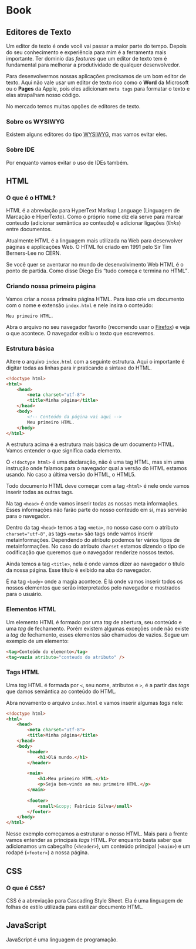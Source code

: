 Book
==========

Editores de Texto
----------

Um editor de texto é onde você vai passar a maior parte do tempo. Depois do seu conhecimento e experiência para mim é a ferramenta mais importante. Ter dominio das *features* que um editor de texto tem é fundamental para melhorar a produtividade de qualquer desenvolvedor.

Para desenvolvermos nossas aplicações precisamos de um bom editor de texto. Aqui não vale usar um editor de texto rico como o **Word** da Microsoft ou o **Pages** da Apple, pois eles adicionam `meta tags` para formatar o texto e elas atrapalham nosso código.

No mercado temos muitas opções de editores de texto.



### Sobre os WYSIWYG

Existem alguns editores do tipo <abbr title="What You See Is What You Get">WYSIWYG</abbr>, mas vamos evitar eles.



### Sobre IDE

Por enquanto vamos evitar o uso de IDEs também.





HTML
----------

### O que é o HTML?

HTML é a abreviação para HyperText Markup Language (Linguagem de Marcação e HiperTexto). Como o próprio nome diz ela serve para marcar conteudo (adicionar semântica ao conteudo) e adicionar ligações (*links*) entre documentos.

Atualmente HTML é a linguagem mais utilizada na Web para desenvolver páginas e applicações Web. O HTML foi criado em 1991 pelo Sir Tim Berners-Lee no CERN.

Se você quer se aventurar no mundo de desenvolvimento Web HTML é o ponto de partida. Como disse Diego Eis <q cite="http://www.casadocodigo.com.br/products/livro-guia-frontend">tudo começa e termina no HTML</q>.



### Criando nossa primeira página

Vamos criar a nossa primeira página HTML. Para isso crie um documento com o nome e extensão `index.html` e nele insira o conteúdo:

```html
Meu primeiro HTML.
```

Abra o arquivo no seu navegador favorito (recomendo usar o [Firefox](https://www.mozilla.org/firefox/)) e veja o que acontece. O navegador exibiu o texto que escrevemos.



### Estrutura básica

Altere o arquivo `index.html` com a seguinte estrutura. Aqui o importante é digitar todas as linhas para ir praticando a sintaxe do HTML.

```html
<!doctype html>
<html>
    <head>
        <meta charset="utf-8">
        <title>Minha página</title>
    </head>
    <body>
        <!-- Conteúdo da página vai aqui -->
        Meu primeiro HTML.
    </body>
</html>
```

A estrutura acima é a estrutura mais básica de um documento HTML. Vamos entender o que significa cada elemento.


O `<!doctype html>` é uma declaração, não é uma tag HTML, mas sim uma instrução onde falamos para o navegador qual a versão do HTML estamos usando. No caso a última versão do HTML, o HTML5.

Todo documento HTML deve começar com a tag `<html>` é nele onde vamos inserir todas as outras tags.

Na tag `<head>` é onde vamos inserir todas as nossas meta informações. Esses informações não farão parte do nosso conteúdo em si, mas servirão para o navegador.

Dentro da tag `<head>` temos a tag `<meta>`, no nosso caso com o atributo `charset="utf-8"`, as tags `<meta>` são tags onde vamos inserir metainformações. Dependendo do atributo podemos ter vários tipos de metainformações. No caso do atributo `charset` estamos dizendo o tipo de codificação que queremos que o navegador renderize nossos textos.

Ainda temos a tag `<title>`, nela é onde vamos dizer ao navegador o título da nossa página. Esse título é exibido na aba do navegador.

É na tag `<body>` onde a magia acontece. É lá onde vamos inserir todos os nossos elementos que serão interpretados pelo navegador e mostrados para o usuário.



### Elementos HTML

Um elemento HTML é formado por uma *tag* de abertura, seu conteúdo e uma *tag* de fechamento. Porém existem algumas exceções onde não existe a *tag* de fechamento, esses elementos são chamados de vazios. Segue um exemplo de um elemento:

```html
<tag>Conteúdo do elemento</tag>
<tag-vazia atributo="conteudo do atributo" />
```



### Tags HTML

Uma *tag* HTML é formada por `<`, seu nome, atributos e `>`, é a partir das *tags* que damos semântica ao conteúdo do HTML.

Abra novamento o arquivo `index.html` e vamos inserir algumas *tags* nele:

```html
<!doctype html>
<html>
    <head>
        <meta charset="utf-8">
        <title>Minha página</title>
    </head>
    <body>
        <header>
            <h1>Olá mundo.</h1>
        </header>

        <main>
            <h1>Meu primeiro HTML.</h1>
            <p>Seja bem-vindo ao meu primeiro HTML.</p>
        </main>
    
        <footer>
            <small>&copy; Fabrício Silva</small>
        </footer>
    </body>
</html>
```

Nesse exemplo começamos a estruturar o nosso HTML. Mais para a frente vamos entender as principais *tags* HTML. Por enquanto basta saber que adicionamos um cabeçalho (`<header>`), um conteúdo principal (`<main>`) e um rodapé (`<footer>`) a nossa página.





CSS
----------

### O que é CSS?

CSS é a abreviação para Cascading Style Sheet. Ela é uma linguagem de folhas de estilo utilizada para estilizar documento HTML.





JavaScript
----------

JavaScript é uma linguagem de programação.
